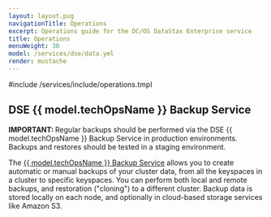 ```yaml
---
layout: layout.pug
navigationTitle: Operations
excerpt: Operations guide for the DC/OS DataStax Enterprise service
title: Operations
menuWeight: 30
model: /services/dse/data.yml
render: mustache
---
```


#include /services/include/operations.tmpl

## DSE {{ model.techOpsName }} Backup Service

<p class="message--important"><strong>IMPORTANT: </strong>Regular backups should be performed via the DSE {{ model.techOpsName }} Backup Service in production environments.  Backups and restores should be tested in a staging environment.</p>

The [{{ model.techOpsName }} Backup Service](https://docs.datastax.com/en/latest-opscenter/opsc/online_help/services/opscBackupService.html) allows you to create automatic or manual backups of your cluster data, from all the keyspaces in a cluster to specific keyspaces. You can perform both local and remote backups, and restoration ("cloning") to a different cluster. Backup data is stored locally on each node, and optionally in cloud-based storage services like Amazon S3.
